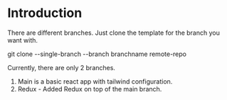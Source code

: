 # Introduction
There are different branches. Just clone the template for the branch you want with.

  git clone --single-branch --branch branchname remote-repo

Currently, there are only 2 branches. 
1. Main is a basic react app with tailwind configuration. 
2. Redux - Added Redux on top of the main branch. 
